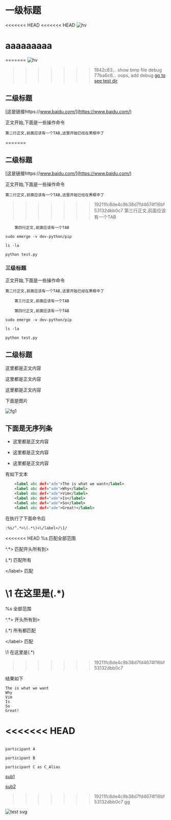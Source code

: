 # 一级标题

<<<<<<< HEAD
<<<<<<< HEAD
![hv](./hv.bmp)

aaaaaaaaa
=======
=======
![hv](./hv.bmp)

>>>>>>> 1842c83... show bmp file
debug
>>>>>>> 77ba6c6... oops, add debug
[go to see test dir](./test)

## 二级标题

[这是链接https://www.baidu.com/](https://www.baidu.com/)

正文开始,下面是一些操作命令

	第二行正文,前面应该有一个TAB,这里开始已经在黑框中了

=======
## 二级标题

[这是链接https://www.baidu.com/](https://www.baidu.com/)

正文开始,下面是一些操作命令

	第二行正文,前面应该有一个TAB,这里开始已经在黑框中了

>>>>>>> 19211fc8de4c9b38d7fd4674f16bf53132dbb0c7
		第三行正文,前面应该有一个TAB

		第四行正文,前面应该有一个TAB

	sudo emerge -v dev-python/pip

	ls -la

	python test.py

### 三级标题

正文开始,下面是一些操作命令

	第二行正文,前面应该有一个TAB,这里开始已经在黑框中了

		第三行正文,前面应该有一个TAB

		第四行正文,前面应该有一个TAB

	sudo emerge -v dev-python/pip

	ls -la

	python test.py

## 二级标题

这里都是正文内容

这里都是正文内容

这里都是正文内容

下面是图片

![fg1](./markdown.png)

## 下面是无序列条

- 这里都是正文内容

- 这里都是正文内容

- 这里都是正文内容

有如下文本

```xml
	<label abc def="ade">The is what we want</label>
	<label abc def="ade">Why</label>
	<label abc def="ade">Vim</label>
	<label abc def="ade">Is</label>
	<label abc def="ade">So</label>
	<label abc def="ade">Great!</label>
```

在执行了下面命令后

	:%s/^.*>\(.*\)<\/label>/\1/

<<<<<<< HEAD
%s 匹配全部范围

^.*> 匹配开头所有到>

\(.*\) 匹配所有

<\/label> 匹配</label>

\1 在这里是\(.*\)
=======
%s          全部范围

^.*>        开头所有到>

\(.*\)      所有都匹配

<\/label>   匹配</label>

\1          在这里是\(.*\)
>>>>>>> 19211fc8de4c9b38d7fd4674f16bf53132dbb0c7

结果如下

	The is what we want
	Why
	Vim
	Is
	So
	Great!
<<<<<<< HEAD
=======

```sequence

participant A

participant B

participant C as C_Alias

```

[sub1](sub1/README.md)

[sub2](sub2/README.md)
>>>>>>> 19211fc8de4c9b38d7fd4674f16bf53132dbb0c7
gg

![test svg](test.svg)
